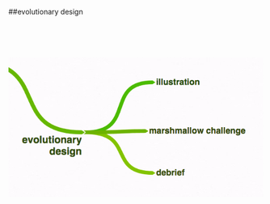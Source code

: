 <!-- .slide: data-background="resources/footer.svg" data-background-size="contain" data-background-position="bottom"  -->

##evolutionary design
<br/>
<br/>
<br/>
<br/>
<br/>

<img class="plain" src="resources/evolutionary-design.png" />

<aside class="notes">
  <p>
  </p>
  <p>
  </p>
</aside>

